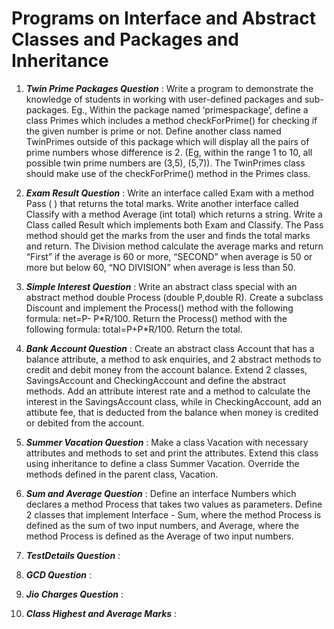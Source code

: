 # Programs on Interface and Abstract Classes and Packages and Inheritance

1. ***Twin Prime Packages Question*** : Write a program to demonstrate the knowledge of students in working with user-defined packages and sub-packages. Eg., Within the package named ‘primespackage’, define a class Primes which includes a method checkForPrime() for checking if the given number is prime or not. Define another class named TwinPrimes outside of this package which will display all the pairs of prime numbers whose difference is 2. (Eg, within the range 1 to 10, all possible twin prime numbers are (3,5), (5,7)). The TwinPrimes class should make use of the checkForPrime() method in the Primes class.

2. ***Exam Result Question*** : Write an interface called Exam with a method Pass ( ) that returns the total marks. Write another interface called Classify with a method Average (int total) which returns a string. Write a Class called Result which implements both Exam and Classify. The Pass method should get the marks from the user and finds the total marks and return. The Division method calculate the average marks and return “First” if the average is 60 or more, “SECOND” when average is 50 or more but below 60, “NO DIVISION” when average is less than 50.

3. ***Simple Interest Question*** : Write an abstract class special with an abstract method double Process (double P,double R). Create a subclass Discount and implement the Process() method with the following formula: net=P- P\*R/100. Return the Process() method with the following formula: total=P+P\*R/100. Return the total.

4. ***Bank Account Question*** : Create an abstract class Account that has a balance attribute, a method to ask enquiries, and 2 abstract methods to credit and debit money from the account balance. Extend 2 classes, SavingsAccount and CheckingAccount and define the abstract methods. Add an attribute interest rate and a method to calculate the interest in the SavingsAccount class, while in CheckingAccount, add an attibute fee, that is deducted from the balance when money is credited or debited from the account. 

5. ***Summer Vacation Question*** : Make a class Vacation with necessary attributes and methods to set and print the attributes. Extend this class using inheritance to define a class Summer Vacation. Override the methods defined in the parent class, Vacation. 

6. ***Sum and Average Question*** : Define an interface Numbers which declares a method Process that takes two values as parameters. Define 2 classes that implement Interface - Sum, where the method Process is defined as the sum of two input numbers, and Average, where the method Process is defined as the Average of two input numbers.

7. ***TestDetails Question*** : 
8. ***GCD Question*** : 
9. ***Jio Charges Question*** :
10. ***Class Highest and Average Marks*** : 


